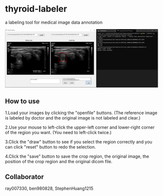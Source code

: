 # thyroid-labeler
a labeling tool for medical image data annotation

![Image](https://github.com/ray007330/thyroid-labeler/blob/master/assets/introduction.png)

## How to use

1.Load your images by clicking the "openfile" buttons. (The reference image is labeled by doctor and the original image is not labeled and clear.)

2.Use your mouse to left-click the upper-left corner and lower-right corner of the region you want. (You need to left-click twice.)

3.Click the "draw" button to see if you select the region correctly and you can click "reset" button to redo the selection.

4.Click the "save" button to save the crop region, the original image, the position of the crop region and the original dicom file.

## Collaborator

ray007330, ben980828,  StephenHuang1215
